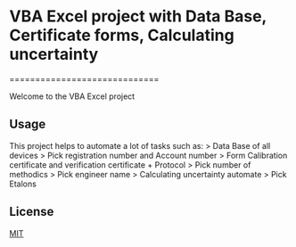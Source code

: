 # VBA Excel project with Data Base, Certificate forms, Calculating uncertainty 
=============================

Welcome to the VBA Excel project

## Usage

This project helps to automate a lot of tasks such as:
	> Data Base of all devices
	> Pick registration number and Account number
	> Form Calibration certificate and verification certificate + Protocol
	> Pick number of methodics
	> Pick engineer name
	> Calculating uncertainty automate
	> Pick Etalons

	
## License
[MIT](https://choosealicense.com/licenses/mit/)